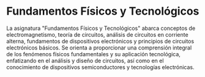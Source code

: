 # Fundamentos Físicos y Tecnológicos

La asignatura "Fundamentos Físicos y Tecnológicos" abarca conceptos de electromagnetismo, teoría de circuitos, análisis de circuitos en corriente alterna, fundamentos de dispositivos electrónicos y principios de circuitos electrónicos básicos. Se orienta a proporcionar una comprensión integral de los fenómenos físicos fundamentales y su aplicación tecnológica, enfatizando en el análisis y diseño de circuitos, así como en el conocimiento de dispositivos semiconductores y tecnologías electrónicas. 
